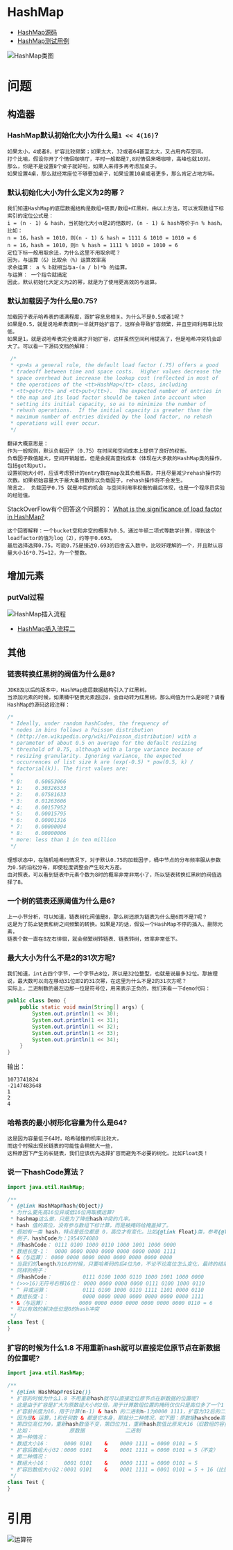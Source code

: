 # HashMap

- [HashMap源码](../../../../../../../src/java.base/share/classes/java/util/HashMap.java)
- [HashMap测试用例](../../../../../test/java/cool/intent/java/util/HashMapTest.java)

![HashMap类图](static/image/hashmap/hashmap_class_diagram.png)

# 问题

## 构造器

### HashMap默认初始化大小为什么是`1 << 4(16)`?

    如果太小，4或者8，扩容比较频繁；如果太大，32或者64甚至太大，又占用内存空间。
    打个比喻，假设你开了个情侣咖啡厅，平时一般都是7,8对情侣来喝咖啡，高峰也就10对。
    那么，你是不是设置8个桌子就好啦，如果人来得多再考虑加桌子。
    如果设置4桌，那么就经常座位不够要加桌子，如果设置10桌或者更多，那么肯定占地方嘛。

### 默认初始化大小为什么定义为2的幂？

    我们知道HashMap的底层数据结构是数组+链表/数组+红黑树，由以上方法，可以发现数组下标索引的定位公式是：
    i = (n - 1) & hash，当初始化大小n是2的倍数时，(n - 1) & hash等价于n % hash。比如：
    n = 16，hash = 1010，则(n - 1) & hash = 1111 & 1010 = 1010 = 6
    n = 16，hash = 1010，则n % hash = 1111 % 1010 = 1010 = 6
    定位下标一般用取余法，为什么这里不用取余呢？
    因为，与运算（&）比取余（%）运算效率高
    求余运算： a % b就相当与a-(a / b)*b 的运算。
    与运算： 一个指令就搞定
    因此，默认初始化大定义为2的幂，就是为了使用更高效的与运算。

### 默认加载因子为什么是0.75?

    加载因子表示哈希表的填满程度，跟扩容息息相关。为什么不是0.5或者1呢？
    如果是0.5，就是说哈希表填到一半就开始扩容了，这样会导致扩容频繁，并且空间利用率比较低。
    如果是1，就是说哈希表完全填满才开始扩容，这样虽然空间利用提高了，但是哈希冲突机会却大了。可以看一下源码文档的解释：

```java
 /*
 * <p>As a general rule, the default load factor (.75) offers a good
 * tradeoff between time and space costs.  Higher values decrease the
 * space overhead but increase the lookup cost (reflected in most of
 * the operations of the <tt>HashMap</tt> class, including
 * <tt>get</tt> and <tt>put</tt>).  The expected number of entries in
 * the map and its load factor should be taken into account when
 * setting its initial capacity, so as to minimize the number of
 * rehash operations.  If the initial capacity is greater than the
 * maximum number of entries divided by the load factor, no rehash
 * operations will ever occur.
 */
```

    翻译大概意思是：
    作为一般规则，默认负载因子（0.75）在时间和空间成本上提供了良好的权衡。
    负载因子数值越大，空间开销越低，但是会提高查找成本（体现在大多数的HashMap类的操作，包括get和put）。
    设置初始大小时，应该考虑预计的entry数在map及其负载系数，并且尽量减少rehash操作的次数。如果初始容量大于最大条目数除以负载因子，rehash操作将不会发生。
    简言之， 负载因子0.75 就是冲突的机会 与空间利用率权衡的最后体现，也是一个程序员实验的经验值。

StackOverFlow有个回答这个问题的： [What is the significance of load factor in HashMap?](https://stackoverflow.com/questions/10901752/what-is-the-significance-of-load-factor-in-hashmap)

    这个回答解释：一个bucket空和非空的概率为0.5，通过牛顿二项式等数学计算，得到这个loadfactor的值为log（2），约等于0.693。
    最后选择选择0.75，可能0.75是接近0.693的四舍五入数中，比较好理解的一个，并且默认容量大小16*0.75=12，为一个整数。

## 增加元素

### putVal过程

![HashMap插入流程](images/HashMap/插入流程图.png)

- [HashMap插入流程二](images/HashMap/HashMap插入流程.png)

## 其他

### 链表转换红黑树的阀值为什么是8?

    JDK8及以后的版本中，HashMap底层数据结构引入了红黑树。
    当添加元素的时候，如果桶中链表元素超过8，会自动转为红黑树。那么阀值为什么是8呢？请看HashMap的源码这段注释：

```java
/*
 * Ideally, under random hashCodes, the frequency of
 * nodes in bins follows a Poisson distribution
 * (http://en.wikipedia.org/wiki/Poisson_distribution) with a
 * parameter of about 0.5 on average for the default resizing
 * threshold of 0.75, although with a large variance because of
 * resizing granularity. Ignoring variance, the expected
 * occurrences of list size k are (exp(-0.5) * pow(0.5, k) /
 * factorial(k)). The first values are:
 *
 * 0:    0.60653066
 * 1:    0.30326533
 * 2:    0.07581633
 * 3:    0.01263606
 * 4:    0.00157952
 * 5:    0.00015795
 * 6:    0.00001316
 * 7:    0.00000094
 * 8:    0.00000006
 * more: less than 1 in ten million
 */
```

    理想状态中，在随机哈希码情况下，对于默认0.75的加载因子，桶中节点的分布频率服从参数为0.5的泊松分布，即使粒度调整会产生较大方差。
    由对照表，可以看到链表中元素个数为8时的概率非常非常小了，所以链表转换红黑树的阀值选择了8。

### 一个树的链表还原阈值为什么是6?

    上一小节分析，可以知道，链表树化阀值是8，那么树还原为链表为什么是6而不是7呢？
    这是为了防止链表和树之间频繁的转换。如果是7的话，假设一个HashMap不停的插入、删除元素，
    链表个数一直在8左右徘徊，就会频繁树转链表、链表转树，效率非常低下。

### 最大大小为什么不是2的31次方呢?

    我们知道，int占四个字节，一个字节占8位，所以是32位整型，也就是说最多32位。那按理说，最大数可以向左移动31位即2的31次幂，在这里为什么不是2的31次方呢？
    实际上，二进制数的最左边那一位是符号位，用来表示正负的，我们来看一下demo代码：

```java
public class Demo {
    public static void main(String[] args) {
        System.out.println(1 << 30);
        System.out.println(1 << 31);
        System.out.println(1 << 32);
        System.out.println(1 << 33);
        System.out.println(1 << 34);
    }
}
```

输出：

```
1073741824
-2147483648
1
2
4
```

### 哈希表的最小树形化容量为什么是64?

    这是因为容量低于64时，哈希碰撞的机率比较大，
    而这个时候出现长链表的可能性会稍微大一些，
    这种原因下产生的长链表，我们应该优先选择扩容而避免不必要的树化。比如Float类！

### 说一下hashCode算法？

```java
import java.util.HashMap;

/**
 * {@link HashMap#hash(Object)}
 * 为什么要先高16位异或低16位再取模运算?
 * hashmap这么做，只是为了降低hash冲突的几率。
 * hash 值的高位，没有参与数组下标计算，而是被掩码给掩盖掉了。
 * 假如有一类 hash，特点是低位都是 0，高位才有变化。比如{@link Float}类，参考{@link HashMapTest#testHashCode()}
 * 例子，hashCode为：1954974080
 * 原hashCode： 0111 0100 1000 0110 1000 1001 1000 0000
 * 数组长度-1：  0000 0000 0000 0000 0000 0000 0000 1111
 * &（与运算）： 0000 0000 0000 0000 0000 0000 0000 0000
 * 当我们的length为16的时候，只要哈希码的后4位为0，不论不论高位怎么变化，最终的结果均为0。
 * 同样的例子：
 * 原hashCode：          0111 0100 1000 0110 1000 1001 1000 0000
 * (>>>16)无符号右移16位： 0000 0000 0000 0000 0111 0100 1000 0110
 * ^ 异或运算：           0111 0100 1000 0110 1111 1101 0000 0110
 * 数组长度-1：           0000 0000 0000 0000 0000 0000 0000 1111
 * &（与运算）：          0000 0000 0000 0000 0000 0000 0000 0110 = 6
 * 可以有效的解决低位是0的hash冲突
 */
class Test {
}
```

### 扩容的时候为什么1.8 不用重新hash就可以直接定位原节点在新数据的位置呢?

```java
import java.util.HashMap;

/**
 * {@link HashMap#resize()}
 * 扩容的时候为什么1.8 不用重新hash就可以直接定位原节点在新数据的位置呢?
 * 这是由于扩容是扩大为原数组大小的2倍，用于计算数组位置的掩码仅仅只是高位多了一个1
 * 扩容前长度为16，用于计算(n-1) & hash 的二进制n-1为0000 1111，扩容为32后的二进制就高位多了1，为0001 1111。
 * 因为是& 运算，1和任何数 & 都是它本身，那就分二种情况，如下图：原数据hashcode高位第4位为0和高位为1的情况；
 * 第四位高位为0，重新hash数值不变，第四位为1，重新hash数值比原来大16（旧数组的容量）
 * 比如：            原数据             二进制
 * 第一种情况：
 * 数组大小16：     0000 0101    &    0000 1111 = 0000 0101 = 5
 * 扩容后数组大小32：0000 0101    &    0001 1111 = 0000 0101 = 5（不变）
 * 第二种情况：
 * 数组大小16：     0001 0101    &    0000 1111 = 0000 0101 = 5
 * 扩容后数组大小32：0001 0101    &    0001 1111 = 0001 0101 = 5 + 16（比扩容前增加了16）
 */
class Test {
}
```

# 引用

![运算符](static/image/运算符.jpeg)